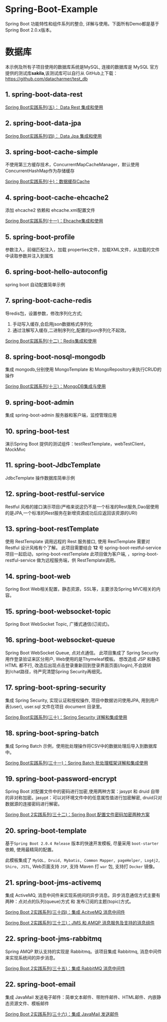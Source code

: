 # Spring-Boot-Example
Spring Boot 功能特性和组件系列的整合, 详解与使用。下面所有Demo都是基于 Spring Boot 2.0.x版本。

# 数据库
本示例及所有子项目使用的数据库系统是MySQL, 连接的数据库是 MySQL 官方提供的测试库**sakila**,该测试库可以自行从 GitHub上下载：https://github.com/datacharmer/test_db

## 1. spring-boot-data-rest
[Spring Boot实践系列(五)： Data Rest 集成和使用](http://112.74.59.39/2018/05/25/springboot-app-5-data-rest/)

## 2. spring-boot-data-jpa
[Spring Boot实践系列(四)： Data Jpa 集成和使用 ](http://112.74.59.39/2018/05/25/springboot-app-4-data-jpa/)

## 3. spring-boot-cache-simple
不使用第三方缓存技术，ConcurrentMapCacheManager，默认使用 ConcurrentHashMap作为存储缓存

[Spring Boot实践系列(十)：数据缓存Cache](http://112.74.59.39/2018/05/31/springboot-app-10-cache/)

## 4. spring-boot-cache-ehcache2
添加 ehcache2 依赖和 ehcache.xml配置文件

[Spring Boot实践系列(十一)：Ehcache集成和使用](http://112.74.59.39/2018/06/05/springboot-app-11-cache-ehcache/)

## 5. spring-boot-profile
参数注入，前缀匹配注入，加载 properties文件，加载XML文件，从加载的文件中读取参数并注入到属性

## 6. spring-boot-hello-autoconfig
spring boot 自动配置简单示例

## 7. spring-boot-cache-redis
导redis包，设置参数，修改序列化方式;
1. 手动写入缓存,会启用json数据格式序列化
2. 通过注解写入缓存,二进制序列化,配置的json序列化不起效。

[Spring Boot实践系列(十二)：Redis集成和使用 ](http://112.74.59.39/2018/06/05/springboot-app-12-redis/)

## 8. spring-boot-nosql-mongodb
集成 mongodb,分别使用 MongoTemplate 和 MongoRepository来执行CRUD的操作

[Spring Boot实践系列(十三)：MongoDB集成与使用 ](http://112.74.59.39/2018/06/07/springboot-app-13-mongodb/)

## 9. spring-boot-admin
集成 spring-boot-admin 服务器和客户端，监控管理应用

## 10. spring-boot-test
演示Spring Boot 提供的测试组件：testRestTemplate，webTestClient，MockMvc

## 11. spring-boot-JdbcTemplate
JdbcTemplate 操作数据库简单示例

## 12. spring-boot-restful-service
Restful 风格的接口演示项目(严格来说这仍不是一个标准的Rest服务,Dao层使用的是JPA,一个标准的Rest服务在新增资源成功后应返回该资源的URI)

## 13. spring-boot-restTemplate
使用 RestTemplate 调用远程的 Rest 服务接口, 使用 RestTemplate 需要对 Restful 设计风格有个了解。
此项目需要结合 **12** 号 spring-boot-restful-service 项目一起启动，spring-boot-restTemplate 此项目做为客户端, ，spring-boot-restful-service 做为远程服务端，供 RestTemplate调用。

## 14. spring-boot-web
Spring Boot Web相关配置，静态资源，SSL等，主要涉及Spring MVC相关的内容。

## 15. spring-boot-websocket-topic
Spring Boot WebSocket Topic, 广播式通信(订阅式)。

## 16. spring-boot-websocket-queue
Spring Boot WebSocket Queue, 点对点通信。
此项目集成了 Spring Security 用作登录验证来区分用户, Web使用的是Thymeleaf模板。
想改造成 JSP 和静态 HTML 都不行, 改造后出现点击登录重新回到登录界面页面(/login),不会跳转到/chat路径，待严究清楚Spring Security再细究。

## 17. spring-boot-spring-security
集成 Spring Security, 实现认证和授权操作, 项目中数据访问使用JPA, 用到用户表(user), user.sql 文件在项目 document 目录里。

[Spring Boot实践系列(三十)：Spring Security 详解和集成使用 ](http://112.74.59.39/2018/08/31/springboot-app-30-spring-security/)

## 18. spring-boot-spring-batch
集成 Spring Batch 示例，使用批处理操作将CSV中的数据处理后导入到数据库中。

[Spring Boot实践系列(三十一)：Spring Batch 批处理框架详解和集成使用 ](http://112.74.59.39/2018/09/06/springboot-app-31-spring-batch/)

## 19. spring-boot-password-encrypt
Spring Boot 对配置文件中的密码进行加密,使用两种方案：jasypt 和 druid 自带的非对称加密。jasypt：可以对环境文件中的任意属性值进行加密解密, druid只对数据源的连接密码进行解密。

[Spring Boot 2实践系列(三十二)：Spring Boot 配置文件密码加密两种方案](http://112.74.59.39/2018/09/19/springboot-app-32-password-encryptor/)

## 20. spring-boot-template
基于`Spring Boot 2.0.4 Release` 版本的快速开发模板, 尽量采用 `boot-starter` 依赖, 使用最精简的配置。

此模板集成了 `MySQL, Druid, Mybatis, Common Mapper, pageHelper, Log4j2, Shiro, JSTL`, Web页面支持 `JSP`, 支持 Maven 打 `war` 包, 支持打 `Docker` 镜像。

## 21. spring-boot-jms-activemq
集成 ActiveMQ, 消息中间件来实现系统间的异步消息。异步消息通信方式主要有两种：点对点的队列(queue)方式 和 发布订阅的主题(topic)方式。

[Spring Boot 2实践系列(三十四)：集成 AcitveMQ 消息中间件](http://112.74.59.39/2018/10/17/springboot-app-34-activemq/)

[Spring Boot 2实践系列(三十三)：JMS 和 AMQP 消息服务及支持的消息组件](http://112.74.59.39/2018/10/16/springboot-app-33-spring-jms-mq/)

## 22. spring-boot-jms-rabbitmq
Spring AMQP 默认支持的实现是 Rabbitmq。该项目集成 Rabbitmq, 消息中间件来实现系统间的异步消息。

[Spring Boot 2实践系列(三十五)：集成 RabbitMQ 消息中间件](http://112.74.59.39/2018/10/19/springboot-app-35-rabbitmq/)

## 22. spring-boot-email
集成 JavaMail 发送电子邮件：简单文本邮件、带附件邮件、HTML邮件、内嵌静态资源文件、模板邮件

[Spring Boot 2实践系列(三十六)：集成 JavaMail 发送邮件 ](http://112.74.59.39/2018/10/29/springboot-app-36-email/)